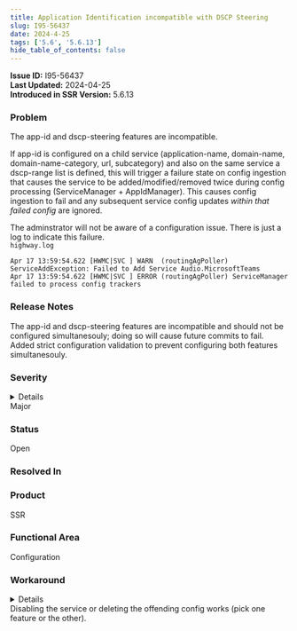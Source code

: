 ```yaml
---
title: Application Identification incompatible with DSCP Steering
slug: I95-56437
date: 2024-4-25
tags: ['5.6', '5.6.13']
hide_table_of_contents: false
---
```


<!-- truncate -->

**Issue ID:** I95-56437  
**Last Updated:** 2024-04-25  
**Introduced in SSR Version:** 5.6.13

### Problem
The app-id and dscp-steering features are incompatible.  

If app-id is configured on a child service (application-name, domain-name, domain-name-category, url, subcategory) and also on the same service a dscp-range list is defined, this will trigger a failure state on config ingestion that causes the service to be added/modified/removed twice during config processing (ServiceManager + AppIdManager).  This causes config ingestion to fail and any subsequent service config updates *within that failed config* are ignored.  

The adminstrator will not be aware of a configuration issue. There is just a log to indicate this failure.  
`highway.log`
```
Apr 17 13:59:54.622 [HWMC|SVC ] WARN  (routingAgPoller) ServiceAddException: Failed to Add Service Audio.MicrosoftTeams
Apr 17 13:59:54.622 [HWMC|SVC ] ERROR (routingAgPoller) ServiceManager failed to process config trackers
```

### Release Notes
The app-id and dscp-steering features are incompatible and should not be configured simultanesouly; doing so will cause future commits to fail. Added strict configuration validation to prevent configuring both features simultanesouly.

### Severity
<details>
The potential impact of a software defect if encountered. Severity levels are:
* Critical: Could severely affect service, capacity/traffic, and maintenance capabilities. May have a prolonged impact to the entire system.
* Major: Could seriously affect system operation, maintenance, administration and related tasks.
* Minor: Would not significantly impair the functioning or or affect service.
</details>
Major

### Status
Open

### Resolved In

### Product
SSR

### Functional Area
Configuration

### Workaround
<details>
Juniper may provide a method to temporarily circumvent a problem; workarounds do not exist for all issues.
</details>
Disabling the service or deleting the offending config works (pick one feature or the other).